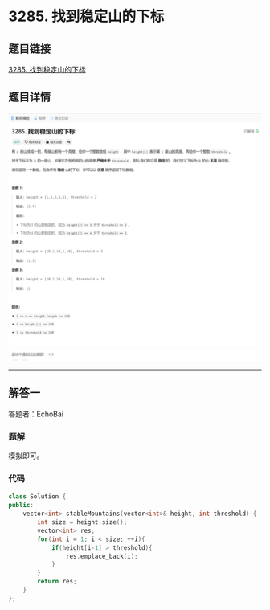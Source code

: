 # 3285. 找到稳定山的下标
## 题目链接  
[3285. 找到稳定山的下标](https://leetcode.cn/problems/find-indices-of-stable-mountains/description/?envType=daily-question&envId=2024-12-19)
## 题目详情
![题目图片](Img/3285.png)

***
## 解答一
答题者：EchoBai

### 题解
模拟即可。

### 代码
``` cpp
class Solution {
public:
    vector<int> stableMountains(vector<int>& height, int threshold) {
        int size = height.size();
        vector<int> res;
        for(int i = 1; i < size; ++i){
            if(height[i-1] > threshold){
                res.emplace_back(i);
            }
        }
        return res;
    }
};
```
